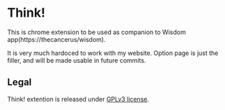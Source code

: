# Think!
This is chrome extension to be used as companion to Wisdom app(https://thecancerus/wisdom).

It is very much hardoced to work with my website. Option page is just the filler, and will be made usable in future commits.

## Legal

Think! extention is released under [GPLv3 license](http://www.gnu.org/licenses/gpl.html). 